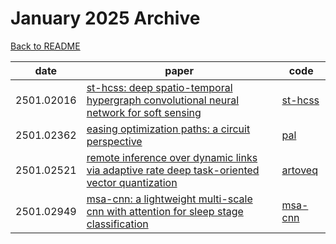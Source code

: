 # January 2025 Archive

[Back to README](../../README.md)

|date|paper|code|
|---|---|---|
|2501.02016|[st-hcss: deep spatio-temporal hypergraph convolutional neural network for soft sensing](https://arxiv.org/abs/2501.02016)|[st-hcss](https://github.com/htew0001/st-hcss)|
|2501.02362|[easing optimization paths: a circuit perspective](https://arxiv.org/abs/2501.02362)|[pal](https://github.com/facebookresearch/pal)|
|2501.02521|[remote inference over dynamic links via adaptive rate deep task-oriented vector quantization](https://arxiv.org/abs/2501.02521)|[artoveq](https://github.com/eyalfish/artoveq)|
|2501.02949|[msa-cnn: a lightweight multi-scale cnn with attention for sleep stage classification](https://arxiv.org/abs/2501.02949)|[msa-cnn](https://github.com/sgoerttler/msa-cnn)|


